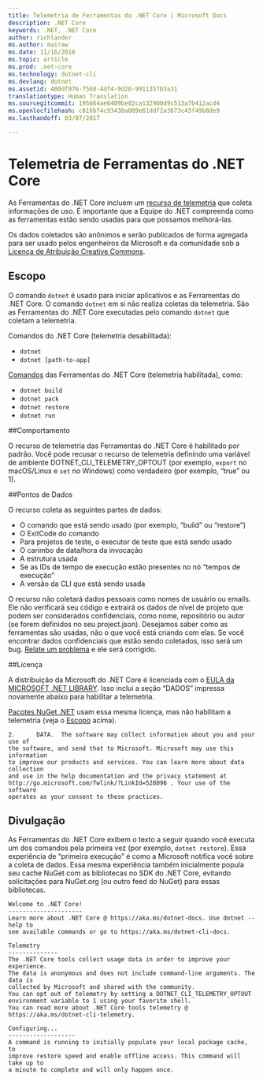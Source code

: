 ```yaml
---
title: Telemetria de Ferramentas do .NET Core | Microsoft Docs
description: .NET Core
keywords: .NET, .NET Core
author: richlander
ms.author: mairaw
ms.date: 11/16/2016
ms.topic: article
ms.prod: .net-core
ms.technology: dotnet-cli
ms.devlang: dotnet
ms.assetid: 480df976-7568-4df4-9d26-9911357b5a31
translationtype: Human Translation
ms.sourcegitcommit: 195664ae6409be02ca132900d9c513a7b412acd4
ms.openlocfilehash: c816bf4c93430a009e61ddf2a3673c43f49b8de9
ms.lasthandoff: 03/07/2017

---
```


# <a name="net-core-tools-telemetry"></a>Telemetria de Ferramentas do .NET Core

As Ferramentas do .NET Core incluem um [recurso de telemetria](https://github.com/dotnet/cli/pull/2145) que coleta informações de uso. É importante que a Equipe do .NET compreenda como as ferramentas estão sendo usadas para que possamos melhorá-las.

Os dados coletados são anônimos e serão publicados de forma agregada para ser usado pelos engenheiros da Microsoft e da comunidade sob a [Licença de Atribuição Creative Commons](https://creativecommons.org/licenses/by/4.0/).

## <a name="scope"></a>Escopo

O comando `dotnet` é usado para iniciar aplicativos e as Ferramentas do .NET Core. O comando `dotnet` em si não realiza coletas da telemetria. São as Ferramentas do .NET Core executadas pelo comando `dotnet` que coletam a telemetria.

Comandos do .NET Core (telemetria desabilitada):

- `dotnet`
- `dotnet [path-to-app]`

[Comandos](index.md) das Ferramentas do .NET Core (telemetria habilitada), como:

- `dotnet build`
- `dotnet pack`
- `dotnet restore`
- `dotnet run`

##<a name="behavior"></a>Comportamento

O recurso de telemetria das Ferramentas do .NET Core é habilitado por padrão. Você pode recusar o recurso de telemetria definindo uma variável de ambiente DOTNET_CLI_TELEMETRY_OPTOUT (por exemplo, `export` no macOS/Linux e `set` no Windows) como verdadeiro (por exemplo, “true” ou 1).

##<a name="data-points"></a>Pontos de Dados

O recurso coleta as seguintes partes de dados:

- O comando que está sendo usado (por exemplo, “build” ou “restore”)
- O ExitCode do comando
- Para projetos de teste, o executor de teste que está sendo usado
- O carimbo de data/hora da invocação
- A estrutura usada
- Se as IDs de tempo de execução estão presentes no nó “tempos de execução”
- A versão da CLI que está sendo usada

O recurso não coletará dados pessoais como nomes de usuário ou emails. Ele não verificará seu código e extrairá os dados de nível de projeto que podem ser considerados confidenciais, como nome, repositório ou autor (se forem definidos no seu project.json). Desejamos saber como as ferramentas são usadas, não o que você está criando com elas. Se você encontrar dados confidenciais que estão sendo coletados, isso será um bug. [Relate um problema](https://github.com/dotnet/cli/issues) e ele será corrigido.

##<a name="license"></a>Licença

A distribuição da Microsoft do .NET Core é licenciada com o [EULA da MICROSOFT .NET LIBRARY](https://aka.ms/dotnet-core-eula). Isso inclui a seção “DADOS” impressa novamente abaixo para habilitar a telemetria.

[Pacotes NuGet .NET](https://www.nuget.org/profiles/dotnetframework) usam essa mesma licença, mas não habilitam a telemetria (veja o [Escopo](#scope) acima).

```text
2.      DATA.  The software may collect information about you and your use of
the software, and send that to Microsoft. Microsoft may use this information
to improve our products and services. You can learn more about data collection
and use in the help documentation and the privacy statement at
http://go.microsoft.com/fwlink/?LinkId=528096 . Your use of the software
operates as your consent to these practices.
```

## <a name="disclosure"></a>Divulgação

As Ferramentas do .NET Core exibem o texto a seguir quando você executa um dos comandos pela primeira vez (por exemplo, `dotnet restore`). Essa experiência de “primeira execução” é como a Microsoft notifica você sobre a coleta de dados. Essa mesma experiência também inicialmente popula seu cache NuGet com as bibliotecas no SDK do .NET Core, evitando solicitações para NuGet.org (ou outro feed do NuGet) para essas bibliotecas.

```text
Welcome to .NET Core!
---------------------
Learn more about .NET Core @ https://aka.ms/dotnet-docs. Use dotnet --help to 
see available commands or go to https://aka.ms/dotnet-cli-docs.

Telemetry
--------------
The .NET Core tools collect usage data in order to improve your experience. 
The data is anonymous and does not include command-line arguments. The data is 
collected by Microsoft and shared with the community.
You can opt out of telemetry by setting a DOTNET_CLI_TELEMETRY_OPTOUT 
environment variable to 1 using your favorite shell.
You can read more about .NET Core tools telemetry @ https://aka.ms/dotnet-cli-telemetry.

Configuring...
-------------------
A command is running to initially populate your local package cache, to 
improve restore speed and enable offline access. This command will take up to 
a minute to complete and will only happen once. 
```
